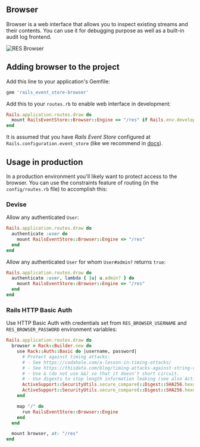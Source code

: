 ## Browser

Browser is a web interface that allows you to inspect existing streams and their contents. You can use it for debugging purpose as well as a built-in audit log frontend.

![RES Browser](/images/localhost_3000_res_.png)

## Adding browser to the project

Add this line to your application's Gemfile:

```ruby
gem 'rails_event_store-browser'
```

Add this to your `routes.rb` to enable web interface in development:

```ruby
Rails.application.routes.draw do
  mount RailsEventStore::Browser::Engine => "/res" if Rails.env.development?
end
```

It is assumed that you have _Rails Event Store_ configured at `Rails.configuration.event_store` (like we recommend in [docs](https://railseventstore.org/docs/install/)).

## Usage in production

In a production environment you'll likely want to protect access to the browser. You can use the constraints feature of routing (in the `config/routes.rb` file) to accomplish this:

### Devise

Allow any authenticated `User`:

```ruby
Rails.application.routes.draw do
  authenticate :user do
    mount RailsEventStore::Browser::Engine => "/res"
  end
end
```

Allow any authenticated `User` for whom `User#admin?` returns `true`:

```ruby
Rails.application.routes.draw do
  authenticate :user, lambda { |u| u.admin? } do
    mount RailsEventStore::Browser::Engine => "/res"
  end
end
```

### Rails HTTP Basic Auth

Use HTTP Basic Auth with credentials set from `RES_BROWSER_USERNAME` and `RES_BROWSER_PASSWORD` environment variables:

```ruby
Rails.application.routes.draw do
  browser = Rack::Builder.new do
    use Rack::Auth::Basic do |username, password|
      # Protect against timing attacks:
      # - See https://codahale.com/a-lesson-in-timing-attacks/
      # - See https://thisdata.com/blog/timing-attacks-against-string-comparison/
      # - Use & (do not use &&) so that it doesn't short circuit.
      # - Use digests to stop length information leaking (see also ActiveSupport::SecurityUtils.variable_size_secure_compare)
      ActiveSupport::SecurityUtils.secure_compare(::Digest::SHA256.hexdigest(username), ::Digest::SHA256.hexdigest(ENV["RES_BROWSER_USERNAME"])) &
      ActiveSupport::SecurityUtils.secure_compare(::Digest::SHA256.hexdigest(password), ::Digest::SHA256.hexdigest(ENV["RES_BROWSER_PASSWORD"]))
    end

    map "/" do
      run RailsEventStore::Browser::Engine
    end
  end

  mount browser, at: "/res"
end
```

